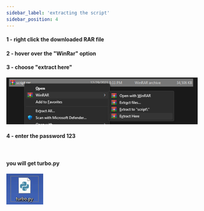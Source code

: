 ```yaml
---
sidebar_label: 'extracting the script'
sidebar_position: 4
---
```


#### 1 - right click the downloaded RAR file 
#### 2 - hover over the "**WinRar**" option
#### 3 - choose "**extract here**"

![image](extracthere.png)
#### 4 - enter the password 123
<br/>



#### you will get turbo.py
![image](turbo.png)
